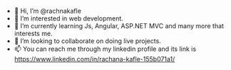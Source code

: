- 👋 Hi, I’m @rachnakafle
- 👀 I’m interested in web development.
- 🌱 I’m currently learning Js, Angular, ASP.NET MVC and many more that interests me.
- 💞️ I’m looking to collaborate on doing live projects.
- 📫 You can reach me through my linkedin profile and its link is https://www.linkedin.com/in/rachana-kafle-155b071a1/

<!---
rachnakafle/rachnakafle is a ✨ special ✨ repository because its `README.md` (this file) appears on your GitHub profile.
You can click the Preview link to take a look at your changes.
--->
